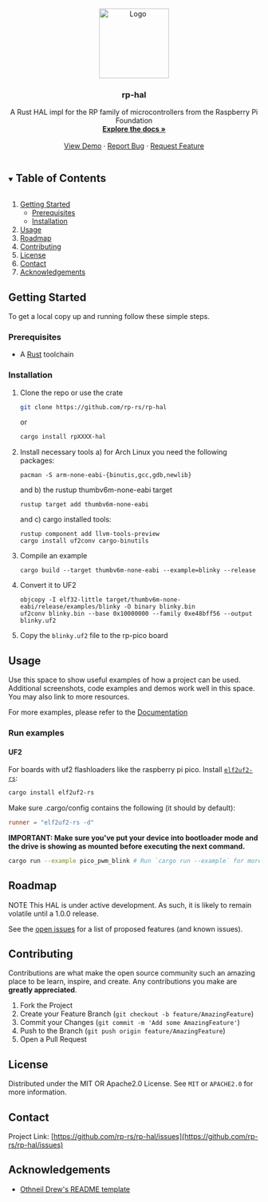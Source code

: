 <!-- PROJECT LOGO -->
<br />
<p align="center">
  <a href="https://github.com/rp-rs/rp2040-hal">
    <img src="https://www.svgrepo.com/show/281119/microchip.svg" alt="Logo" width="140" height="140">
  </a>

   <h3 align="center">rp-hal</h3>

  <p align="center">
    A Rust HAL impl for the RP family of microcontrollers from the Raspberry Pi Foundation
    <br />
    <a href="https://github.com/rp-rs/rp-hal"><strong>Explore the docs »</strong></a>
    <br />
    <br />
    <a href="https://github.com/rp-rs/rp-hal">View Demo</a>
    ·
    <a href="https://github.com/rp-rs/rp-hal/issues">Report Bug</a>
    ·
    <a href="https://github.com/rp-rs/rp-hal/issues">Request Feature</a>
  </p>
</p>



<!-- TABLE OF CONTENTS -->
<details open="open">
  <summary><h2 style="display: inline-block">Table of Contents</h2></summary>
  <ol>
   <li>
      <a href="#getting-started">Getting Started</a>
      <ul>
        <li><a href="#prerequisites">Prerequisites</a></li>
        <li><a href="#installation">Installation</a></li>
      </ul>
    </li>
    <li><a href="#usage">Usage</a></li>
    <li><a href="#roadmap">Roadmap</a></li>
    <li><a href="#contributing">Contributing</a></li>
    <li><a href="#license">License</a></li>
    <li><a href="#contact">Contact</a></li>
    <li><a href="#acknowledgements">Acknowledgements</a></li>
  </ol>
</details>

<!-- GETTING STARTED -->
## Getting Started

To get a local copy up and running follow these simple steps.

### Prerequisites

* A [Rust](https://www.rust-lang.org/tools/install) toolchain

### Installation

1. Clone the repo or use the crate

   ```sh
   git clone https://github.com/rp-rs/rp-hal
   ```

   or

   ```sh
   cargo install rpXXXX-hal
   ```

2. Install necessary tools 
   a) for Arch Linux you need the following packages:
   ```
   pacman -S arm-none-eabi-{binutis,gcc,gdb,newlib}
   ```
   and b) the rustup thumbv6m-none-eabi target
   ```
   rustup target add thumbv6m-none-eabi
   ```
   and c) cargo installed tools:
   ```
   rustup component add llvm-tools-preview
   cargo install uf2conv cargo-binutils
   ```

3. Compile an example
   ```
   cargo build --target thumbv6m-none-eabi --example=blinky --release
   ```

4. Convert it to UF2
   ```
   objcopy -I elf32-little target/thumbv6m-none-eabi/release/examples/blinky -O binary blinky.bin
   uf2conv blinky.bin --base 0x10000000 --family 0xe48bff56 --output blinky.uf2
   ```

5. Copy the `blinky.uf2` file to the rp-pico board



<!-- USAGE EXAMPLES -->
## Usage

Use this space to show useful examples of how a project can be used. Additional screenshots, code examples and demos work well in this space. You may also link to more resources.

For more examples, please refer to the [Documentation](https://github.com/rp-rs/rp-hal)

### Run examples

#### UF2

For boards with uf2 flashloaders like the raspberry pi pico. Install [`elf2uf2-rs`](https://github.com/JoNil/elf2uf2-rs):

```sh
cargo install elf2uf2-rs
```

Make sure .cargo/config contains the following (it should by default):

```toml
runner = "elf2uf2-rs -d"
```

**IMPORTANT: Make sure you've put your device into bootloader mode and the drive is showing as mounted before executing the next command.**

```sh
cargo run --example pico_pwm_blink # Run `cargo run --example` for more examples
```

<!-- ROADMAP -->
## Roadmap

NOTE This HAL is under active development. As such, it is likely to remain volatile until a 1.0.0 release.

See the [open issues](https://github.com/rp-rs/rp-hal/issues) for a list of proposed features (and known issues).


<!-- CONTRIBUTING -->
## Contributing

Contributions are what make the open source community such an amazing place to be learn, inspire, and create. Any contributions you make are **greatly appreciated**.

1. Fork the Project
2. Create your Feature Branch (`git checkout -b feature/AmazingFeature`)
3. Commit your Changes (`git commit -m 'Add some AmazingFeature'`)
4. Push to the Branch (`git push origin feature/AmazingFeature`)
5. Open a Pull Request



<!-- LICENSE -->
## License

Distributed under the MIT OR Apache2.0 License. See `MIT` or `APACHE2.0` for more information.



<!-- CONTACT -->
## Contact

Project Link: [https://github.com/rp-rs/rp-hal/issues](https://github.com/rp-rs/rp-hal/issues)



<!-- ACKNOWLEDGEMENTS -->
## Acknowledgements

* [Othneil Drew's README template](https://github.com/othneildrew)

